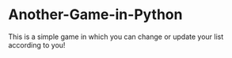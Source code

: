 # Another-Game-in-Python
This is a simple game in which you can change or update your list according to you!
